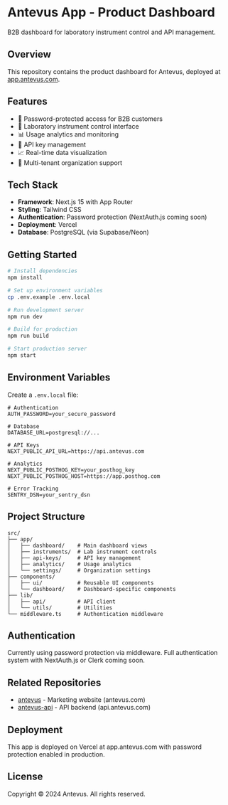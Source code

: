 # Antevus App - Product Dashboard

B2B dashboard for laboratory instrument control and API management.

## Overview

This repository contains the product dashboard for Antevus, deployed at [app.antevus.com](https://app.antevus.com).

## Features

- 🔐 Password-protected access for B2B customers
- 🔬 Laboratory instrument control interface
- 📊 Usage analytics and monitoring
- 🔑 API key management
- 📈 Real-time data visualization
- 🏢 Multi-tenant organization support

## Tech Stack

- **Framework**: Next.js 15 with App Router
- **Styling**: Tailwind CSS
- **Authentication**: Password protection (NextAuth.js coming soon)
- **Deployment**: Vercel
- **Database**: PostgreSQL (via Supabase/Neon)

## Getting Started

```bash
# Install dependencies
npm install

# Set up environment variables
cp .env.example .env.local

# Run development server
npm run dev

# Build for production
npm run build

# Start production server
npm start
```

## Environment Variables

Create a `.env.local` file:

```env
# Authentication
AUTH_PASSWORD=your_secure_password

# Database
DATABASE_URL=postgresql://...

# API Keys
NEXT_PUBLIC_API_URL=https://api.antevus.com

# Analytics
NEXT_PUBLIC_POSTHOG_KEY=your_posthog_key
NEXT_PUBLIC_POSTHOG_HOST=https://app.posthog.com

# Error Tracking
SENTRY_DSN=your_sentry_dsn
```

## Project Structure

```
src/
├── app/
│   ├── dashboard/    # Main dashboard views
│   ├── instruments/  # Lab instrument controls
│   ├── api-keys/     # API key management
│   ├── analytics/    # Usage analytics
│   └── settings/     # Organization settings
├── components/
│   ├── ui/           # Reusable UI components
│   └── dashboard/    # Dashboard-specific components
├── lib/
│   ├── api/          # API client
│   └── utils/        # Utilities
└── middleware.ts     # Authentication middleware
```

## Authentication

Currently using password protection via middleware. Full authentication system with NextAuth.js or Clerk coming soon.

## Related Repositories

- [antevus](https://github.com/gabeviggers/antevus) - Marketing website (antevus.com)
- [antevus-api](https://github.com/gabeviggers/antevus-api) - API backend (api.antevus.com)

## Deployment

This app is deployed on Vercel at app.antevus.com with password protection enabled in production.

## License

Copyright © 2024 Antevus. All rights reserved.